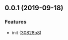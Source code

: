 <a name="0.0.1"></a>
## 0.0.1 (2019-09-18)


### Features

* init ([30828b8](https://github.com/zivyangll/datahub-import-json/commit/30828b8))



